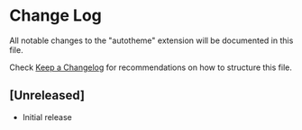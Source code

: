 # Change Log

All notable changes to the "autotheme" extension will be documented in this file.

Check [Keep a Changelog](http://keepachangelog.com/) for recommendations on how to structure this file.

## [Unreleased]

- Initial release
